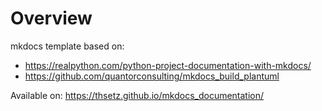 # Overview

mkdocs template based on:
   - https://realpython.com/python-project-documentation-with-mkdocs/
   - https://github.com/quantorconsulting/mkdocs_build_plantuml

Available on: https://thsetz.github.io/mkdocs_documentation/

